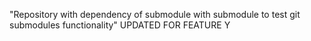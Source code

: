 "Repository with dependency of submodule with submodule to test git submodules functionality" 
UPDATED FOR FEATURE Y
